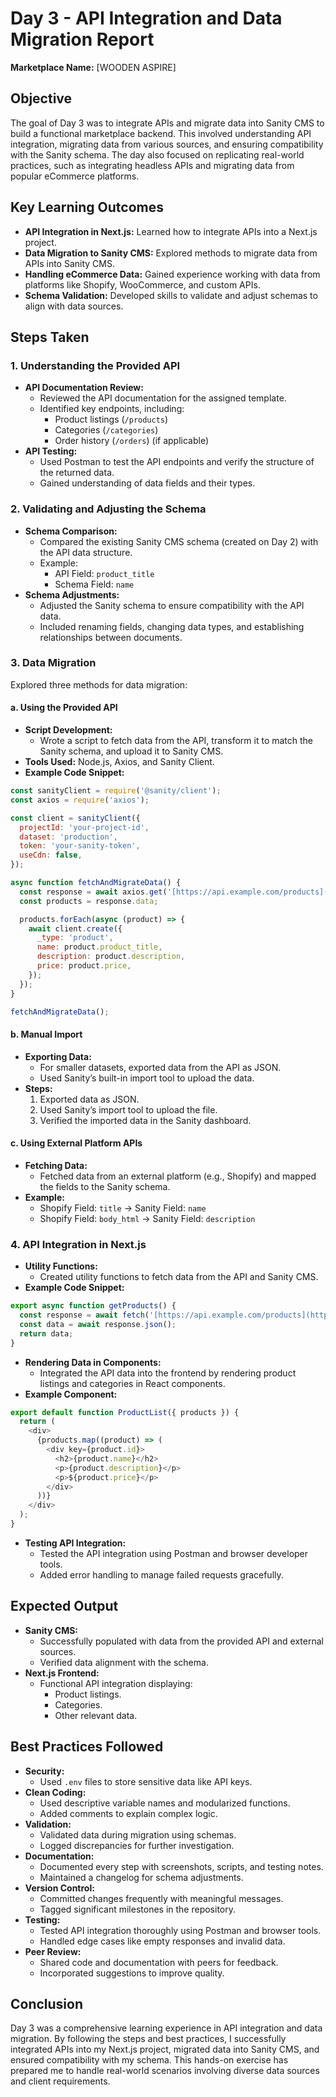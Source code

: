 # Day 3 - API Integration and Data Migration Report
**Marketplace Name:** [WOODEN ASPIRE]

## Objective

The goal of Day 3 was to integrate APIs and migrate data into Sanity CMS to build a functional marketplace backend. This involved understanding API integration, migrating data from various sources, and ensuring compatibility with the Sanity schema. The day also focused on replicating real-world practices, such as integrating headless APIs and migrating data from popular eCommerce platforms.

## Key Learning Outcomes

*   **API Integration in Next.js:** Learned how to integrate APIs into a Next.js project.
*   **Data Migration to Sanity CMS:** Explored methods to migrate data from APIs into Sanity CMS.
*   **Handling eCommerce Data:** Gained experience working with data from platforms like Shopify, WooCommerce, and custom APIs.
*   **Schema Validation:** Developed skills to validate and adjust schemas to align with data sources.

## Steps Taken

### 1. Understanding the Provided API

*   **API Documentation Review:**
    *   Reviewed the API documentation for the assigned template.
    *   Identified key endpoints, including:
        *   Product listings (`/products`)
        *   Categories (`/categories`)
        *   Order history (`/orders`) (if applicable)
*   **API Testing:**
    *   Used Postman to test the API endpoints and verify the structure of the returned data.
    *   Gained understanding of data fields and their types.

### 2. Validating and Adjusting the Schema

*   **Schema Comparison:**
    *   Compared the existing Sanity CMS schema (created on Day 2) with the API data structure.
    *   Example:
        *   API Field: `product_title`
        *   Schema Field: `name`
*   **Schema Adjustments:**
    *   Adjusted the Sanity schema to ensure compatibility with the API data.
    *   Included renaming fields, changing data types, and establishing relationships between documents.

### 3. Data Migration

Explored three methods for data migration:

#### a. Using the Provided API

*   **Script Development:**
    *   Wrote a script to fetch data from the API, transform it to match the Sanity schema, and upload it to Sanity CMS.
*   **Tools Used:** Node.js, Axios, and Sanity Client.
*   **Example Code Snippet:**

```javascript
const sanityClient = require('@sanity/client');
const axios = require('axios');

const client = sanityClient({
  projectId: 'your-project-id',
  dataset: 'production',
  token: 'your-sanity-token',
  useCdn: false,
});

async function fetchAndMigrateData() {
  const response = await axios.get('[https://api.example.com/products](https://api.example.com/products)');
  const products = response.data;

  products.forEach(async (product) => {
    await client.create({
      _type: 'product',
      name: product.product_title,
      description: product.description,
      price: product.price,
    });
  });
}

fetchAndMigrateData();
```

#### b. Manual Import

*   **Exporting Data:**
    *   For smaller datasets, exported data from the API as JSON.
    *   Used Sanity’s built-in import tool to upload the data.
*   **Steps:**
    1.  Exported data as JSON.
    2.  Used Sanity’s import tool to upload the file.
    3.  Verified the imported data in the Sanity dashboard.

#### c. Using External Platform APIs

*   **Fetching Data:**
    *   Fetched data from an external platform (e.g., Shopify) and mapped the fields to the Sanity schema.
*   **Example:**
    *   Shopify Field: `title` → Sanity Field: `name`
    *   Shopify Field: `body_html` → Sanity Field: `description`

### 4. API Integration in Next.js

*   **Utility Functions:**
    *   Created utility functions to fetch data from the API and Sanity CMS.
*   **Example Code Snippet:**

```javascript
export async function getProducts() {
  const response = await fetch('[https://api.example.com/products](https://api.example.com/products)');
  const data = await response.json();
  return data;
}
```

*   **Rendering Data in Components:**
    *   Integrated the API data into the frontend by rendering product listings and categories in React components.
*   **Example Component:**

```javascript
export default function ProductList({ products }) {
  return (
    <div>
      {products.map((product) => (
        <div key={product.id}>
          <h2>{product.name}</h2>
          <p>{product.description}</p>
          <p>${product.price}</p>
        </div>
      ))}
    </div>
  );
}
```

*   **Testing API Integration:**
    *   Tested the API integration using Postman and browser developer tools.
    *   Added error handling to manage failed requests gracefully.

## Expected Output

*   **Sanity CMS:**
    *   Successfully populated with data from the provided API and external sources.
    *   Verified data alignment with the schema.
*   **Next.js Frontend:**
    *   Functional API integration displaying:
        *   Product listings.
        *   Categories.
        *   Other relevant data.

## Best Practices Followed

*   **Security:**
    *   Used `.env` files to store sensitive data like API keys.
*   **Clean Coding:**
    *   Used descriptive variable names and modularized functions.
    *   Added comments to explain complex logic.
*   **Validation:**
    *   Validated data during migration using schemas.
    *   Logged discrepancies for further investigation.
*   **Documentation:**
    *   Documented every step with screenshots, scripts, and testing notes.
    *   Maintained a changelog for schema adjustments.
*   **Version Control:**
    *   Committed changes frequently with meaningful messages.
    *   Tagged significant milestones in the repository.
*   **Testing:**
    *   Tested API integration thoroughly using Postman and browser tools.
    *   Handled edge cases like empty responses and invalid data.
*   **Peer Review:**
    *   Shared code and documentation with peers for feedback.
    *   Incorporated suggestions to improve quality.

## Conclusion

Day 3 was a comprehensive learning experience in API integration and data migration. By following the steps and best practices, I successfully integrated APIs into my Next.js project, migrated data into Sanity CMS, and ensured compatibility with my schema. This hands-on exercise has prepared me to handle real-world scenarios involving diverse data sources and client requirements.
```

